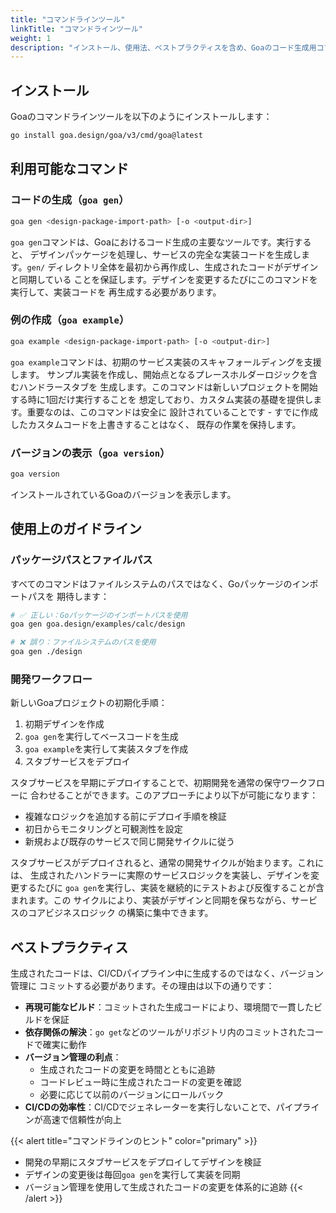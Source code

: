 ```yaml
---
title: "コマンドラインツール"
linkTitle: "コマンドラインツール"
weight: 1
description: "インストール、使用法、ベストプラクティスを含め、Goaのコード生成用コマンドラインツールについて学びます。"
---
```


## インストール

Goaのコマンドラインツールを以下のようにインストールします：

```bash
go install goa.design/goa/v3/cmd/goa@latest
```

## 利用可能なコマンド

### コードの生成（`goa gen`）

```bash
goa gen <design-package-import-path> [-o <output-dir>]
```

`goa gen`コマンドは、Goaにおけるコード生成の主要なツールです。実行すると、
デザインパッケージを処理し、サービスの完全な実装コードを生成します。`gen/`
ディレクトリ全体を最初から再作成し、生成されたコードがデザインと同期している
ことを保証します。デザインを変更するたびにこのコマンドを実行して、実装コードを
再生成する必要があります。

### 例の作成（`goa example`）

```bash
goa example <design-package-import-path> [-o <output-dir>]
```

`goa example`コマンドは、初期のサービス実装のスキャフォールディングを支援します。
サンプル実装を作成し、開始点となるプレースホルダーロジックを含むハンドラースタブを
生成します。このコマンドは新しいプロジェクトを開始する時に1回だけ実行することを
想定しており、カスタム実装の基礎を提供します。重要なのは、このコマンドは安全に
設計されていることです - すでに作成したカスタムコードを上書きすることはなく、
既存の作業を保持します。

### バージョンの表示（`goa version`）

```bash
goa version
```

インストールされているGoaのバージョンを表示します。

## 使用上のガイドライン

### パッケージパスとファイルパス

すべてのコマンドはファイルシステムのパスではなく、Goパッケージのインポートパスを
期待します：

```bash
# ✅ 正しい：Goパッケージのインポートパスを使用
goa gen goa.design/examples/calc/design

# ❌ 誤り：ファイルシステムのパスを使用
goa gen ./design
```

### 開発ワークフロー

新しいGoaプロジェクトの初期化手順：

1. 初期デザインを作成
2. `goa gen`を実行してベースコードを生成
3. `goa example`を実行して実装スタブを作成
4. スタブサービスをデプロイ

スタブサービスを早期にデプロイすることで、初期開発を通常の保守ワークフローに
合わせることができます。このアプローチにより以下が可能になります：
- 複雑なロジックを追加する前にデプロイ手順を検証
- 初日からモニタリングと可観測性を設定
- 新規および既存のサービスで同じ開発サイクルに従う

スタブサービスがデプロイされると、通常の開発サイクルが始まります。これには、
生成されたハンドラーに実際のサービスロジックを実装し、デザインを変更するたびに
`goa gen`を実行し、実装を継続的にテストおよび反復することが含まれます。この
サイクルにより、実装がデザインと同期を保ちながら、サービスのコアビジネスロジック
の構築に集中できます。

## ベストプラクティス

生成されたコードは、CI/CDパイプライン中に生成するのではなく、バージョン管理に
コミットする必要があります。その理由は以下の通りです：

- **再現可能なビルド**：コミットされた生成コードにより、環境間で一貫したビルドを保証
- **依存関係の解決**：`go get`などのツールがリポジトリ内のコミットされたコードで確実に動作
- **バージョン管理の利点**：
  - 生成されたコードの変更を時間とともに追跡
  - コードレビュー時に生成されたコードの変更を確認
  - 必要に応じて以前のバージョンにロールバック
- **CI/CDの効率性**：CI/CDでジェネレーターを実行しないことで、パイプラインが高速で信頼性が向上

{{< alert title="コマンドラインのヒント" color="primary" >}}
- 開発の早期にスタブサービスをデプロイしてデザインを検証
- デザインの変更後は毎回`goa gen`を実行して実装を同期
- バージョン管理を使用して生成されたコードの変更を体系的に追跡
{{< /alert >}} 
